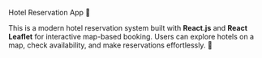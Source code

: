 Hotel Reservation App 🏨

This is a modern hotel reservation system built with **React.js** and **React Leaflet** for interactive map-based booking. Users can explore hotels on a map, check availability, and make reservations effortlessly. 🚀

